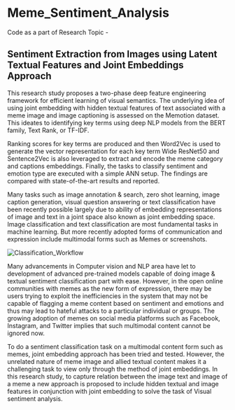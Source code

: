 # Meme_Sentiment_Analysis

Code as a part of Research Topic - 
##  Sentiment Extraction from Images using Latent Textual Features and Joint Embeddings Approach

This research study proposes a two-phase deep feature engineering framework for efficient learning of visual semantics. The underlying idea of using joint embedding with hidden textual features of text associated with a meme image and image captioning is assessed on the Memotion dataset. This ideates to identifying key terms using deep NLP models from the BERT family, Text Rank, or TF-IDF. 

Ranking scores for key terms are produced and then Word2Vec is used to generate the vector representation for each key term Wide ResNet50 and Sentence2Vec is also leveraged to extract and encode the meme category and captions embeddings. Finally, the tasks to classify sentiment and emotion type are executed with a simple ANN setup. The findings are compared with state-of-the-art results and reported.

Many tasks such as image annotation & search, zero shot learning, image caption generation, visual question answering or text classification have been recently possible largely due to ability of embedding representations of image and text in a joint space also known as joint embedding space. Image classification and text classification are most fundamental tasks in machine learning. But more recently adopted forms of communication and expression include multimodal forms such as Memes or screenshots. 

![Classification_Workflow](https://user-images.githubusercontent.com/5952578/187350484-fc4c1284-23d8-45c7-a7f1-7bf9a541fb10.PNG)

Many advancements in Computer vision and NLP area have let to development of advanced pre-trained models capable of doing image & textual sentiment classification part with ease. However, in the open online communities with memes as the new form of expression, there may be users trying to exploit the inefficiencies in the system that may not be capable of flagging a meme content based on sentiment and emotions and thus may lead to hateful attacks to a particular individual or groups. The growing adoption of memes on social media platforms such as Facebook, Instagram, and Twitter implies that such multimodal content cannot be ignored now.

To do a sentiment classification task on a multimodal content form such as memes, joint embedding approach has been tried and tested. However, the unrelated nature of meme image and allied textual content makes it a challenging task to view only through the method of joint embeddings. In this research study, to capture relation between the image text and image of a meme a new approach is proposed to include hidden textual and image features in conjunction with joint embedding to solve the task of Visual sentiment analysis.


